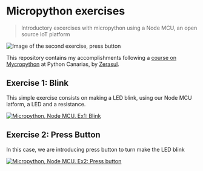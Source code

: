 # Micropython exercises
> Introductory excercises with micropython using a Node MCU, an open source IoT platform 

![Image of the second exercise, press button](https://s3-us-west-2.amazonaws.com/minor-projects/upython_course_picture_800px.jpg "Image of the second exercise, press button")

This repository contains my accomplishments following a [course on Mycropython](https://github.com/pythoncanarias/upython) at Python Canarias, by [Zerasul](https://github.com/zerasul). 

## Exercise 1: Blink
This simple exercise consists on making a LED blink, using our Node MCU latform, a LED and a resistance.

[![Micropython, Node MCU. Ex1: Blink](http://img.youtube.com/vi/iDSAnmPhJn0/0.jpg)](http://www.youtube.com/watch?v=iDSAnmPhJn0)

## Exercise 2: Press Button
In this case, we are introducing press button to turn make the LED blink

[![Micropython, Node MCU. Ex2: Press button](http://img.youtube.com/vi/hoi-3nQAj70/0.jpg)](http://www.youtube.com/watch?v=hoi-3nQAj70)
